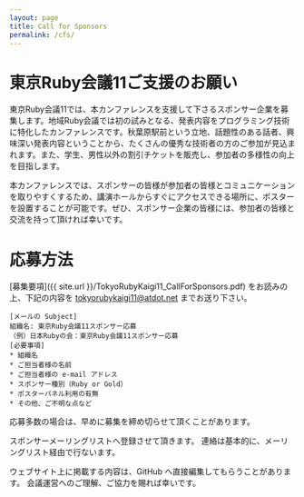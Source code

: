 ```yaml
---
layout: page
title: Call for Sponsors
permalink: /cfs/
---
```


# 東京Ruby会議11ご支援のお願い

東京Ruby会議11では、本カンファレンスを支援して下さるスポンサー企業を募集します。地域Ruby会議では初の試みとなる、発表内容をプログラミング技術に特化したカンファレンスです。秋葉原駅前という立地、話題性のある話者、興味深い発表内容ということから、たくさんの優秀な技術者の方のご参加が見込まれます。また、学生、男性以外の割引チケットを販売し、参加者の多様性の向上を目指します。

本カンファレンスでは、スポンサーの皆様が参加者の皆様とコミュニケーションを取りやすくするため、講演ホールからすぐにアクセスできる場所に、ポスターを設置することが可能です。ぜひ、スポンサー企業の皆様には、参加者の皆様と交流を持って頂ければ幸いです。

# 応募方法

[募集要項]({{ site.url }}/TokyoRubyKaigi11_CallForSponsors.pdf) をお読みの上、下記の内容を <tokyorubykaigi11@atdot.net> までお送り下さい。

	[メールの Subject]
	組織名: 東京Ruby会議11スポンサー応募
	（例）日本Rubyの会：東京Ruby会議11スポンサー応募
	[必要事項]
	* 組織名
	* ご担当者様の名前
	* ご担当者様の e-mail アドレス
	* スポンサー種別（Ruby or Gold）
	* ポスターパネル利用の有無
	* その他、ご不明な点など

応募多数の場合は、早めに募集を締め切らせて頂くことがあります。

スポンサーメーリングリストへ登録させて頂きます。
連絡は基本的に、メーリングリスト経由で行ないます。

ウェブサイト上に掲載する内容は、GitHub へ直接編集してもらうことがあります。
会議運営へのご理解、ご協力を賜れば幸いです。

